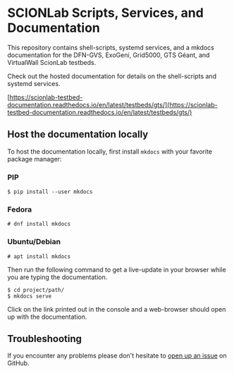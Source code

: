 # SCIONLab Scripts, Services, and Documentation

This repository contains shell-scripts, systemd services, and a mkdocs documentation for the DFN-GVS, ExoGeni, Grid5000, GTS Géant, and VirtualWall ScionLab testbeds.

Check out the hosted documentation for details on the shell-scripts and systemd services.

[https://scionlab-testbed-documentation.readthedocs.io/en/latest/testbeds/gts/](https://scionlab-testbed-documentation.readthedocs.io/en/latest/testbeds/gts/)

## Host the documentation locally

To host the documentation locally, first install `mkdocs` with your favorite package manager:


### PIP

```
$ pip install --user mkdocs
```

### Fedora

```
# dnf install mkdocs
```

### Ubuntu/Debian

```
# apt install mkdocs
```

Then run the following command to get a live-update in your browser while you are typing the documentation.

```
$ cd project/path/
$ mkdocs serve
```

Click on the link printed out in the console and a web-browser should open up with the documentation.

## Troubleshooting

If you encounter any problems please don't hesitate to [open up an issue](https://github.com/jwuensche/scionlab-scripts/issues) on GitHub.
